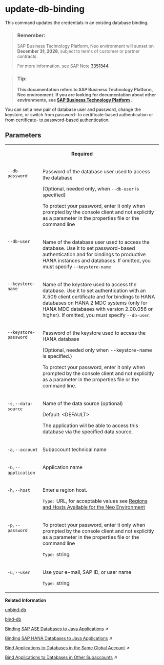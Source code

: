 <!-- loiob4f86d5166594f1bba5d6be97dd7affc -->

# update-db-binding

This command updates the credentials in an existing database binding.



> ### Remember:  
> SAP Business Technology Platform, Neo environment will sunset on **December 31, 2028**, subject to terms of customer or partner contracts.
> 
> For more information, see SAP Note [3351844](https://me.sap.com/notes/3351844).

> ### Tip:  
> **This documentation refers to SAP Business Technology Platform, Neo environment. If you are looking for documentation about other environments, see [SAP Business Technology Platform](https://help.sap.com/docs/btp/sap-business-technology-platform/sap-business-technology-platform?version=Cloud) .**



You can set a new pair of database user and password, change the keystore, or switch from password- to certificate-based authentication or from certificate- to password-based authentication.



## Parameters


<table>
<tr>
<th valign="top" colspan="2">

Required

</th>
</tr>
<tr>
<td valign="top">

`--db-password`

</td>
<td valign="top">

Password of the database user used to access the database

\(Optional, needed only, when `--db-user` is specified\)

To protect your password, enter it only when prompted by the console client and not explicitly as a parameter in the properties file or the command line

</td>
</tr>
<tr>
<td valign="top">

`--db-user`

</td>
<td valign="top">

Name of the database user used to access the database. Use it to set password-based authentication and for bindings to productive HANA instances and databases. If omitted, you must specify `--keystore-name`

</td>
</tr>
<tr>
<td valign="top">

`--keystore-name`

</td>
<td valign="top">

Name of the keystore used to access the database. Use it to set authentication with an X.509 client certificate and for bindings to HANA databases on HANA 2 MDC systems \(only for HANA MDC databases with version 2.00.056 or higher\). If omitted, you must specify `--db-user`.

</td>
</tr>
<tr>
<td valign="top">

`--keystore-password`

</td>
<td valign="top">

Password of the keystore used to access the HANA database

\(Optional, needed only when --keystore-name is specified.\)

To protect your password, enter it only when prompted by the console client and not explicitly as a parameter in the properties file or the command line.

</td>
</tr>
<tr>
<td valign="top">

`-s`, `--data-source`

</td>
<td valign="top">

Name of the data source \(optional\)

Default: <DEFAULT\>

The application will be able to access this database via the specified data source.

</td>
</tr>
<tr>
<td valign="top">

`-a`, `--account`

</td>
<td valign="top">

Subaccount technical name

</td>
</tr>
<tr>
<td valign="top">

`-b`, `--application` 

</td>
<td valign="top">

Application name

</td>
</tr>
<tr>
<td valign="top">

`-h`, `--host`

</td>
<td valign="top">

Enter a region host.

`Type:` URL, for acceptable values see [Regions and Hosts Available for the Neo Environment](https://help.sap.com/viewer/ea72206b834e4ace9cd834feed6c0e09/Cloud/en-US/d722f7cea9ec408b85db4c3dcba07b52.html)

</td>
</tr>
<tr>
<td valign="top">

`-p`, `--password`

</td>
<td valign="top">

To protect your password, enter it only when prompted by the console client and not explicitly as a parameter in the properties file or the command line

`Type:` string

</td>
</tr>
<tr>
<td valign="top">

`-u`, `--user`

</td>
<td valign="top">

Use your e-mail, SAP ID, or user name

`Type:` string

</td>
</tr>
</table>

**Related Information**  


[unbind-db](unbind-db-46e24bb.md "This command unbinds a database from a Java application for a particular data source.")

[bind-db](bind-db-2a4e62e.md "This command binds an SAP HANA tenant database or SAP ASE user database to a Java application using a data source.")

[Binding SAP ASE Databases to Java Applications](https://help.sap.com/viewer/3fa880aa54b74110ae99ad01503fcd60/Cloud/en-US/9fe085ea6a50486e9c350cb20e451cdf.html "Use the SAP BTP cockpit or the console client to establish a data source binding between the application and the database in the Neo environment.") :arrow_upper_right:

[Binding SAP HANA Databases to Java Applications](https://help.sap.com/viewer/d4790b2de2f4429db6f3dff54e4d7b3a/Cloud/en-US/1742986c3cfa47099442aee0cf8df5e9.html "Establish a data source binding between your applications and the SAP HANA database in the Neo environment using the SAP BTP cockpit or the console client.") :arrow_upper_right:

[Bind Applications to Databases in the Same Global Account](https://help.sap.com/viewer/3fa880aa54b74110ae99ad01503fcd60/Cloud/en-US/907b1707dec64bd9bfcc85333ab4b65d.html "You use the cockpit or the console client in the Neo environment to bind a Java application that you deployed in one subaccount to an SAP ASE database that is owned by another subaccount.") :arrow_upper_right:

[Bind Applications to Databases in Other Subaccounts](https://help.sap.com/viewer/3fa880aa54b74110ae99ad01503fcd60/Cloud/en-US/667d7a43e38843988516e46923129b32.html "To bind applications to productive SAP ASE databases in other subaccounts, you use a remote access token that indicates that access to the database has been permitted.") :arrow_upper_right:

